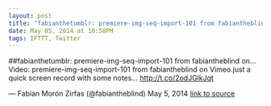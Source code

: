 ```yaml
---
layout: post
title: "fabianthetumblr: premiere-img-seq-import-101 from fabiantheblind on..."
date: May 05, 2014 at 10:58PM
tags: IFTTT, Twitter
---
```

##fabianthetumblr: premiere-img-seq-import-101 from fabiantheblind on...
Video: premiere-img-seq-import-101 from fabiantheblind on Vimeo.just a quick screen record with some notes... http://t.co/2odJGlkJqt

— Fabian Morón Zirfas (@fabiantheblind) May 5, 2014
[link to source](http://ift.tt/1kEhZ6k) 
